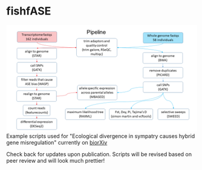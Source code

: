 # fishfASE
![Image of Pipeline](https://github.com/joemcgirr/fishfASE/blob/master/pipeline.png)
Example scripts used for "Ecological divergence in sympatry causes hybrid gene misregulation" currently on [biorXiv](https://doi.org/10.1101/717025)

Check back for updates upon publication. Scripts will be revised based on peer review and will look much prettier!
